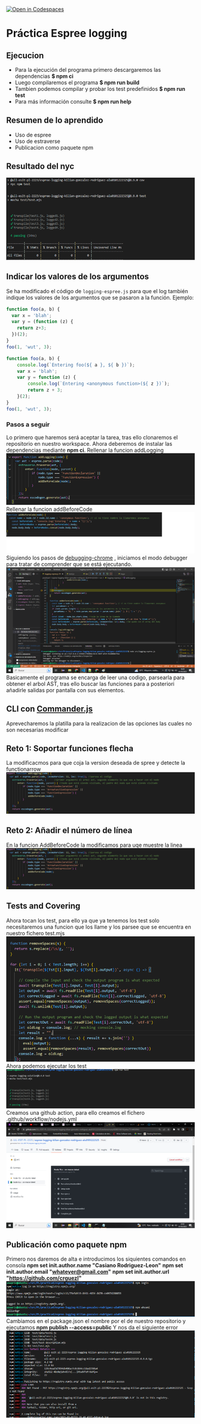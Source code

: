 [![Open in Codespaces](https://classroom.github.com/assets/launch-codespace-f4981d0f882b2a3f0472912d15f9806d57e124e0fc890972558857b51b24a6f9.svg)](https://classroom.github.com/open-in-codespaces?assignment_repo_id=10328764)
# Práctica Espree logging

## Ejecucion
* Para la ejecución del programa primero descargaremos las dependencias
**$ npm ci**
* Luego compilaremos el programa 
**$ npm run build**
* Tambien podemos compilar y probar los test predefinidos
**$ npm run test**
* Para más información consulte
**$ npm run help**

## Resumen de lo aprendido

* Uso de espree
* Uso de estraverse
* Publicacion como paquete npm

## Resultado del nyc
![Imagen 9](./img/imagen9.png)

## Indicar los valores de los argumentos

Se ha modificado el código de `logging-espree.js` para que el log también indique los valores de los argumentos que se pasaron a la función. 
Ejemplo:

```javascript
function foo(a, b) {
  var x = 'blah';
  var y = (function (z) {
    return z+3;
  })(2);
}
foo(1, 'wut', 3);
```

```javascript
function foo(a, b) {
    console.log(`Entering foo(${ a }, ${ b })`);
    var x = 'blah';
    var y = function (z) {
        console.log(`Entering <anonymous function>(${ z })`);
        return z + 3;
    }(2);
}
foo(1, 'wut', 3);
```
### Pasos a seguir
Lo primero que haremos será aceptar la tarea, tras ello clonaremos el repositorio en nuestro workspace.
Ahora deberemos de instalar las dependencias mediante **npm ci**.
Rellenar la funcion addLogging
![imagen1](./img/imagen1.png)
Rellenar la funcion addBeforeCode
![imagen2](./img/imagen2.png)
Siguiendo los pasos de [debugging-chrome](https://ull-esit-gradoii-pl.github.io/temas/introduccion-a-javascript/debugging.html) , iniciamos el modo debugger para tratar de comprender que se está ejecutando.
![imagen1_1](./img/imagen1_1.png)
Basicamente el programa se encarga de leer una codigo, parsearla para obtener el arbol AST, tras ello buscar las funciones para a posteriori añadirle salidas por pantalla con sus elementos.


## CLI con [Commander.js](https://www.npmjs.com/package/commander)

Aprevecharemos la platilla para la realizacion de las opciones las cuales no son necesarias modificar

## Reto 1: Soportar funciones flecha

La modificacmos para que coja la version deseada de spree y detecte la functionarrow
![imagen3](./img/imagen3.png)

## Reto 2: Añadir el número de línea

En la funcion AddBeforeCode la modificamos para uqe muestre la linea
![imagen3](./img/imagen3.png)

## Tests and Covering

Ahora tocan los test, para ello ya que ya tenemos los test solo necesitaremos una funcion que los llame y los parsee que se encuentra en nuestro fichero test.mjs
![imagen4](./img/imagen4.png)
Ahora podemos ejecutar los test
![imagen5](./img/imagen5.png)
Creamos una github action, para ello creamos el fichero .github/workflow/nodejs.yml 
![imagen6](./img/imagen6.png)

## Publicación como paquete npm
Primero nos daremos de alta e introducimos los siquientes comandos en consola
**npm set init.author.name "Casiano Rodriguez-Leon"**
**npm set init.author.email "whatever@gmail.com"**
**npm set init.author.url "https://github.com/crguezl"**
![imagen7](./img/imagen7.png)
Cambiamos en el package.json el nombre por el de nuestro repositorio y ejecutamos **npm publish --access=public**
Y nos da el siguiente error
![imagen8](./img/imagen8.png)
